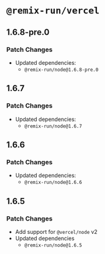 # `@remix-run/vercel`

## 1.6.8-pre.0

### Patch Changes

- Updated dependencies:
  - `@remix-run/node@1.6.8-pre.0`

## 1.6.7

### Patch Changes

- Updated dependencies:
  - `@remix-run/node@1.6.7`

## 1.6.6

### Patch Changes

- Updated dependencies:
  - `@remix-run/node@1.6.6`

## 1.6.5

### Patch Changes

- Add support for `@vercel/node` v2
- Updated dependencies
  - `@remix-run/node@1.6.5`
